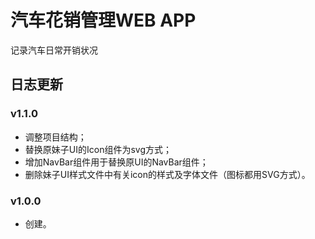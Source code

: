 # 汽车花销管理WEB APP
记录汽车日常开销状况

## 日志更新

### v1.1.0
- 调整项目结构；
- 替换原妹子UI的Icon组件为svg方式；
- 增加NavBar组件用于替换原UI的NavBar组件；
- 删除妹子UI样式文件中有关icon的样式及字体文件（图标都用SVG方式）。

### v1.0.0
- 创建。